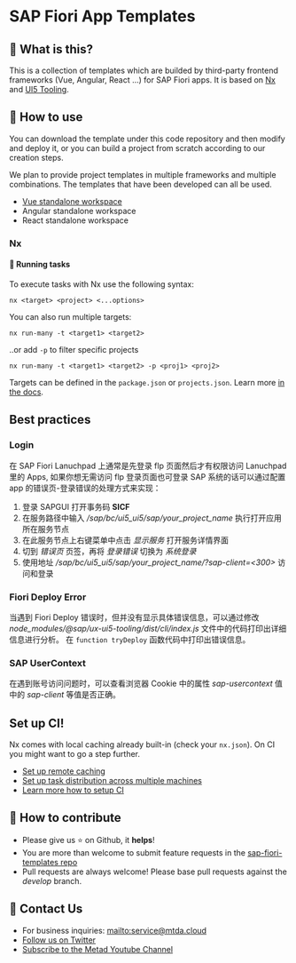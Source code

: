 # SAP Fiori App Templates

## 🌟 What is this?

This is a collection of templates which are builded by third-party frontend frameworks (Vue, Angular, React ...) for SAP Fiori apps. It is based on [Nx](https://nx.dev) and [UI5 Tooling](https://sap.github.io/ui5-tooling/).

## 📄 How to use

You can download the template under this code repository and then modify and deploy it, or you can build a project from scratch according to our creation steps.

We plan to provide project templates in multiple frameworks and multiple combinations. The templates that have been developed can all be used.

* [Vue standalone workspace](./sap-fiori-vue-standalone/)
* Angular standalone workspace
* React standalone workspace

### Nx

#### 🚀 Running tasks

To execute tasks with Nx use the following syntax:

```
nx <target> <project> <...options>
```

You can also run multiple targets:

```
nx run-many -t <target1> <target2>
```

..or add `-p` to filter specific projects

```
nx run-many -t <target1> <target2> -p <proj1> <proj2>
```

Targets can be defined in the `package.json` or `projects.json`. Learn more [in the docs](https://nx.dev/core-features/run-tasks).


## Best practices

### Login

在 SAP Fiori Lanuchpad 上通常是先登录 flp 页面然后才有权限访问 Lanuchpad 里的 Apps, 如果你想无需访问 flp 登录页面也可登录 SAP 系统的话可以通过配置 app 的错误页-登录错误的处理方式来实现：

1. 登录 SAPGUI 打开事务码 **SICF**
2. 在服务路径中输入 */sap/bc/ui5_ui5/sap/your_project_name* 执行打开应用所在服务节点
3. 在此服务节点上右键菜单中点击 *显示服务* 打开服务详情界面
4. 切到 *错误页* 页签，再将 *登录错误* 切换为 *系统登录*
5. 使用地址 */sap/bc/ui5_ui5/sap/your_project_name/?sap-client=<300>* 访问和登录

### Fiori Deploy Error

当遇到 Fiori Deploy 错误时，但并没有显示具体错误信息，可以通过修改 *node_modules/@sap/ux-ui5-tooling/dist/cli/index.js* 文件中的代码打印出详细信息进行分析。
在 `function tryDeploy` 函数代码中打印出错误信息。

### SAP UserContext

在遇到账号访问问题时，可以查看浏览器 Cookie 中的属性 *sap-usercontext* 值中的 *sap-client* 等值是否正确。

## Set up CI!

Nx comes with local caching already built-in (check your `nx.json`). On CI you might want to go a step further.

- [Set up remote caching](https://nx.dev/core-features/share-your-cache)
- [Set up task distribution across multiple machines](https://nx.dev/core-features/distribute-task-execution)
- [Learn more how to setup CI](https://nx.dev/recipes/ci)

## 🍺 How to contribute

- Please give us :star: on Github, it **helps**!
- You are more than welcome to submit feature requests in the [sap-fiori-templates repo](https://github.com/meta-d/sap-fiori-templates/issues)
- Pull requests are always welcome! Please base pull requests against the _develop_ branch.

## 💌 Contact Us

- For business inquiries: <mailto:service@mtda.cloud>
- [Follow us on Twitter](https://twitter.com/CloudMtda)
- [Subscribe to the Metad Youtube Channel](https://www.youtube.com/channel/UCt6J-QN4atwD-9F73Me814A)